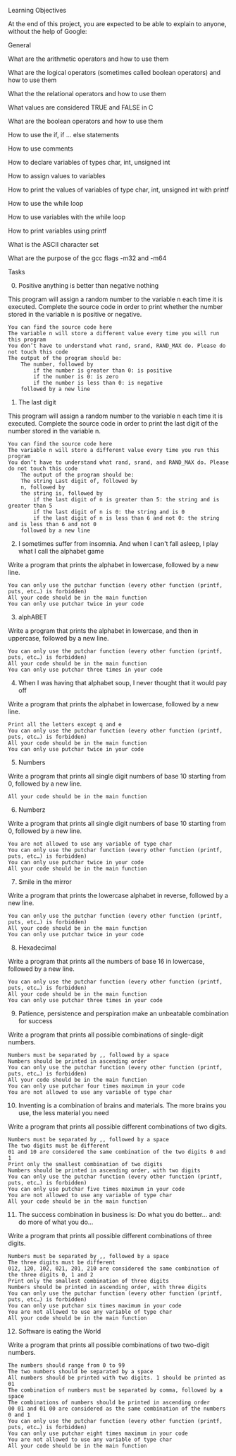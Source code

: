 Learning Objectives

At the end of this project, you are expected to be able to explain to anyone, without the help of Google:

General

What are the arithmetic operators and how to use them

What are the logical operators (sometimes called boolean operators) and how to use them

What the the relational operators and how to use them

What values are considered TRUE and FALSE in C

What are the boolean operators and how to use them

How to use the if, if ... else statements

How to use comments

How to declare variables of types char, int, unsigned int

How to assign values to variables

How to print the values of variables of type char, int, unsigned int with printf

How to use the while loop

How to use variables with the while loop

How to print variables using printf

What is the ASCII character set

What are the purpose of the gcc flags -m32 and -m64

Tasks

0. Positive anything is better than negative nothing

This program will assign a random number to the variable n each time it is executed. Complete the source code in order to print whether the number stored in the variable n is positive or negative.

	You can find the source code here
	The variable n will store a different value every time you will run this program
	You don’t have to understand what rand, srand, RAND_MAX do. Please do not touch this code
	The output of the program should be:
		The number, followed by
			if the number is greater than 0: is positive
			if the number is 0: is zero
			if the number is less than 0: is negative
		followed by a new line

1. The last digit

This program will assign a random number to the variable n each time it is executed. Complete the source code in order to print the last digit of the number stored in the variable n.

	You can find the source code here
	The variable n will store a different value every time you run this program
	You don’t have to understand what rand, srand, and RAND_MAX do. Please do not touch this code
		The output of the program should be:
		The string Last digit of, followed by
		n, followed by
		the string is, followed by
			if the last digit of n is greater than 5: the string and is greater than 5
			if the last digit of n is 0: the string and is 0
			if the last digit of n is less than 6 and not 0: the string and is less than 6 and not 0
		followed by a new line

2. I sometimes suffer from insomnia. And when I can't fall asleep, I play what I call the alphabet game

Write a program that prints the alphabet in lowercase, followed by a new line.

	You can only use the putchar function (every other function (printf, puts, etc…) is forbidden)
	All your code should be in the main function
	You can only use putchar twice in your code

3. alphABET

Write a program that prints the alphabet in lowercase, and then in uppercase, followed by a new line.

	You can only use the putchar function (every other function (printf, puts, etc…) is forbidden)
	All your code should be in the main function
	You can only use putchar three times in your code

4. When I was having that alphabet soup, I never thought that it would pay off

Write a program that prints the alphabet in lowercase, followed by a new line.

	Print all the letters except q and e
	You can only use the putchar function (every other function (printf, puts, etc…) is forbidden)
	All your code should be in the main function
	You can only use putchar twice in your code

5. Numbers

Write a program that prints all single digit numbers of base 10 starting from 0, followed by a new line.

	All your code should be in the main function

6. Numberz

Write a program that prints all single digit numbers of base 10 starting from 0, followed by a new line.

	You are not allowed to use any variable of type char
	You can only use the putchar function (every other function (printf, puts, etc…) is forbidden)
	You can only use putchar twice in your code
	All your code should be in the main function

7. Smile in the mirror

Write a program that prints the lowercase alphabet in reverse, followed by a new line.

	You can only use the putchar function (every other function (printf, puts, etc…) is forbidden)
	All your code should be in the main function
	You can only use putchar twice in your code

8. Hexadecimal

Write a program that prints all the numbers of base 16 in lowercase, followed by a new line.

	You can only use the putchar function (every other function (printf, puts, etc…) is forbidden)
	All your code should be in the main function
	You can only use putchar three times in your code

9. Patience, persistence and perspiration make an unbeatable combination for success

Write a program that prints all possible combinations of single-digit numbers.

	Numbers must be separated by ,, followed by a space
	Numbers should be printed in ascending order
	You can only use the putchar function (every other function (printf, puts, etc…) is forbidden)
	All your code should be in the main function
	You can only use putchar four times maximum in your code
	You are not allowed to use any variable of type char

10. Inventing is a combination of brains and materials. The more brains you use, the less material you need

Write a program that prints all possible different combinations of two digits.

	Numbers must be separated by ,, followed by a space
	The two digits must be different
	01 and 10 are considered the same combination of the two digits 0 and 1
	Print only the smallest combination of two digits
	Numbers should be printed in ascending order, with two digits
	You can only use the putchar function (every other function (printf, puts, etc…) is forbidden)
	You can only use putchar five times maximum in your code
	You are not allowed to use any variable of type char
	All your code should be in the main function

11. The success combination in business is: Do what you do better... and: do more of what you do...

Write a program that prints all possible different combinations of three digits.

	Numbers must be separated by ,, followed by a space
	The three digits must be different
	012, 120, 102, 021, 201, 210 are considered the same combination of the three digits 0, 1 and 2
	Print only the smallest combination of three digits
	Numbers should be printed in ascending order, with three digits
	You can only use the putchar function (every other function (printf, puts, etc…) is forbidden)
	You can only use putchar six times maximum in your code
	You are not allowed to use any variable of type char
	All your code should be in the main function

12. Software is eating the World

Write a program that prints all possible combinations of two two-digit numbers.

	The numbers should range from 0 to 99
	The two numbers should be separated by a space
	All numbers should be printed with two digits. 1 should be printed as 01
	The combination of numbers must be separated by comma, followed by a space
	The combinations of numbers should be printed in ascending order
	00 01 and 01 00 are considered as the same combination of the numbers 0 and 1
	You can only use the putchar function (every other function (printf, puts, etc…) is forbidden)
	You can only use putchar eight times maximum in your code
	You are not allowed to use any variable of type char
	All your code should be in the main function
